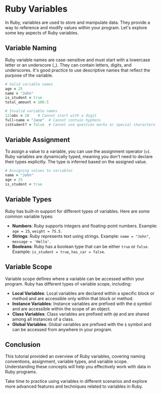 # Ruby Variables

In Ruby, variables are used to store and manipulate data. They provide a way to reference and modify values within your program. Let's explore some key aspects of Ruby variables.

## Variable Naming

Ruby variable names are case-sensitive and must start with a lowercase letter or an underscore (_). They can contain letters, digits, and underscores. It's good practice to use descriptive names that reflect the purpose of the variable.

`````````ruby
# Valid variable names
age = 25
name = "John"
is_student = true
total_amount = 100.5

# Invalid variable names
123abc = 10    # Cannot start with a digit
full-name = "Jane"  # Cannot contain hyphens
isStudent? = false  # Cannot use question marks or special characters
`````````

## Variable Assignment

To assign a value to a variable, you can use the assignment operator (`=`). Ruby variables are dynamically typed, meaning you don't need to declare their types explicitly. The type is inferred based on the assigned value.

`````````ruby
# Assigning values to variables
name = "John"
age = 25
is_student = true
`````````

## Variable Types

Ruby has built-in support for different types of variables. Here are some common variable types:

- **Numbers**: Ruby supports integers and floating-point numbers. Example: `age = 25`, `weight = 75.5`.
- **Strings**: Ruby represents text using strings. Example: `name = "John"`, `message = 'Hello'`.
- **Booleans**: Ruby has a boolean type that can be either `true` or `false`. Example: `is_student = true`, `has_car = false`.

## Variable Scope

Variable scope defines where a variable can be accessed within your program. Ruby has different types of variable scope, including:

- **Local Variables**: Local variables are declared within a specific block or method and are accessible only within that block or method.
- **Instance Variables**: Instance variables are prefixed with the `@` symbol and are accessible within the scope of an object.
- **Class Variables**: Class variables are prefixed with `@@` and are shared among all instances of a class.
- **Global Variables**: Global variables are prefixed with the `$` symbol and can be accessed from anywhere in your program.

## Conclusion

This tutorial provided an overview of Ruby variables, covering naming conventions, assignment, variable types, and variable scope. Understanding these concepts will help you effectively work with data in Ruby programs.

Take time to practice using variables in different scenarios and explore more advanced features and techniques related to variables in Ruby.
